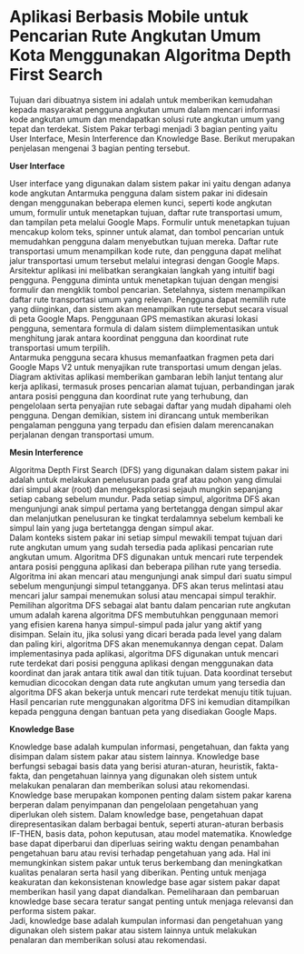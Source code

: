 # Aplikasi Berbasis Mobile untuk Pencarian Rute Angkutan Umum Kota Menggunakan Algoritma Depth First Search

Tujuan dari dibuatnya sistem ini adalah untuk memberikan kemudahan kepada masyarakat pengguna angkutan umum dalam mencari informasi kode angkutan umum dan mendapatkan solusi rute angkutan umum yang tepat dan terdekat. 
Sistem Pakar terbagi menjadi 3 bagian penting yaitu User Interface, Mesin Interference dan Knowledge Base. Berikut merupakan penjelasan mengenai 3 bagian penting tersebut. <br />

**User Interface** <br />

User interface yang digunakan dalam sistem pakar ini yaitu dengan adanya kode angkutan Antarmuka pengguna dalam sistem pakar ini didesain dengan menggunakan beberapa elemen kunci, 
seperti kode angkutan umum, formulir untuk menetapkan tujuan, daftar rute transportasi umum, dan tampilan peta melalui Google Maps. Formulir untuk menetapkan tujuan mencakup kolom teks, spinner untuk alamat, 
dan tombol pencarian untuk memudahkan pengguna dalam menyebutkan tujuan mereka. Daftar rute transportasi umum menampilkan kode rute, dan pengguna dapat melihat jalur transportasi umum tersebut melalui integrasi dengan Google Maps. <br />
Arsitektur aplikasi ini melibatkan serangkaian langkah yang intuitif bagi pengguna. Pengguna diminta untuk menetapkan tujuan dengan mengisi formulir dan mengklik tombol pencarian. 
Setelahnya, sistem menampilkan daftar rute transportasi umum yang relevan. Pengguna dapat memilih rute yang diinginkan, dan sistem akan menampilkan rute tersebut secara visual di peta Google Maps. 
Penggunaan GPS memastikan akurasi lokasi pengguna, sementara formula di dalam sistem diimplementasikan untuk menghitung jarak antara koordinat pengguna dan koordinat rute transportasi umum terpilih. <br />
Antarmuka pengguna secara khusus memanfaatkan fragmen peta dari Google Maps V2 untuk menyajikan rute transportasi umum dengan jelas. Diagram aktivitas aplikasi memberikan gambaran lebih lanjut tentang alur kerja aplikasi, 
termasuk proses pencarian alamat tujuan, perbandingan jarak antara posisi pengguna dan koordinat rute yang terhubung, dan pengelolaan serta penyajian rute sebagai daftar yang mudah dipahami oleh pengguna. Dengan demikian, 
sistem ini dirancang untuk memberikan pengalaman pengguna yang terpadu dan efisien dalam merencanakan perjalanan dengan transportasi umum. <br />
 
**Mesin Interference**<br />

Algoritma Depth First Search (DFS) yang digunakan dalam sistem pakar ini  adalah untuk melakukan penelusuran pada graf atau pohon yang dimulai dari simpul akar (root) dan mengeksplorasi sejauh mungkin sepanjang setiap cabang sebelum mundur. 
Pada setiap simpul, algoritma DFS akan mengunjungi anak simpul pertama yang bertetangga dengan simpul akar dan melanjutkan penelusuran ke tingkat terdalamnya sebelum kembali ke simpul lain yang juga bertetangga dengan simpul akar.<br />
Dalam konteks sistem pakar ini setiap simpul mewakili tempat tujuan dari rute angkutan umum yang sudah tersedia pada aplikasi pencarian rute angkutan umum. 
Algoritma DFS digunakan untuk mencari rute terpendek antara posisi pengguna aplikasi dan beberapa pilihan rute yang tersedia. 
Algoritma ini akan mencari atau mengunjungi anak simpul dari suatu simpul sebelum mengunjungi simpul tetangganya. DFS akan terus melintasi atau mencari jalur 
sampai menemukan solusi atau mencapai simpul terakhir. <br />
Pemilihan algoritma DFS sebagai alat bantu dalam pencarian rute angkutan umum adalah karena algoritma DFS membutuhkan 
penggunaan memori yang efisien karena hanya simpul-simpul pada jalur yang aktif yang disimpan. Selain itu, jika solusi yang dicari berada pada level yang dalam dan paling kiri, algoritma DFS akan menemukannya dengan cepat.
Dalam implementasinya pada aplikasi, algoritma DFS digunakan untuk mencari rute terdekat dari posisi pengguna aplikasi dengan menggunakan data koordinat dan jarak antara titik awal dan titik tujuan. Data koordinat tersebut kemudian dicocokan dengan data rute angkutan umum yang tersedia dan algoritma DFS akan bekerja untuk mencari rute terdekat menuju titik tujuan. Hasil pencarian rute menggunakan algoritma DFS ini kemudian ditampilkan kepada pengguna dengan bantuan peta yang disediakan Google Maps. <br />

**Knowledge Base**<br />

Knowledge base adalah kumpulan informasi, pengetahuan, dan fakta yang disimpan dalam sistem pakar atau sistem lainnya. Knowledge base berfungsi sebagai basis data yang berisi aturan-aturan, heuristik, fakta-fakta, dan pengetahuan lainnya yang digunakan oleh sistem untuk melakukan penalaran dan memberikan solusi atau rekomendasi. <br />
Knowledge base merupakan komponen penting dalam sistem pakar karena berperan dalam penyimpanan dan pengelolaan pengetahuan yang diperlukan oleh sistem. Dalam knowledge base, pengetahuan dapat direpresentasikan dalam berbagai bentuk, seperti aturan-aturan berbasis IF-THEN, basis data, pohon keputusan, atau model matematika. Knowledge base dapat diperbarui dan diperluas seiring waktu dengan penambahan pengetahuan baru atau revisi terhadap pengetahuan yang ada. Hal ini memungkinkan sistem pakar untuk terus berkembang dan meningkatkan kualitas penalaran serta hasil yang diberikan. Penting untuk menjaga keakuratan dan kekonsistenan knowledge base agar sistem pakar dapat memberikan hasil yang dapat diandalkan. Pemeliharaan dan pembaruan knowledge base secara teratur sangat penting untuk menjaga relevansi dan performa sistem pakar.<br />
Jadi, knowledge base adalah kumpulan informasi dan pengetahuan yang digunakan oleh sistem pakar atau sistem lainnya untuk melakukan penalaran dan memberikan solusi atau rekomendasi.<br />
